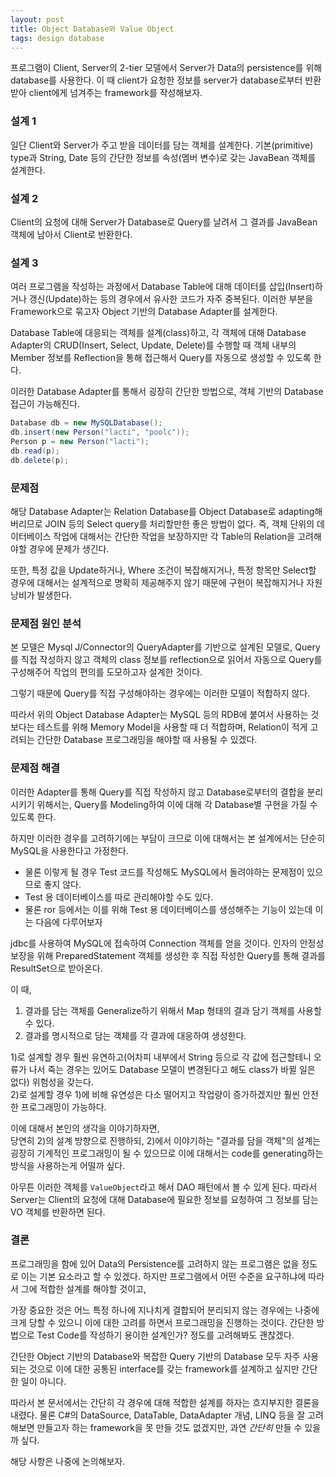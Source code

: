 ```yaml
---
layout: post
title: Object Database와 Value Object
tags: design database
---
```


프로그램이 Client, Server의 2-tier 모델에서 Server가 Data의 persistence를 위해 database를 사용한다. 이 때 client가 요청한 정보를 server가 database로부터 반환받아 client에게 넘겨주는 framework를 작성해보자.

### 설계 1 ###

일단 Client와 Server가 주고 받을 데이터를 담는 객체를 설계한다.
기본(primitive) type과 String, Date 등의 간단한 정보를 속성(멤버 변수)로 갖는 JavaBean 객체를 설계한다.

### 설계 2 ###

Client의 요청에 대해 Server가 Database로 Query를 날려서 그 결과를 JavaBean 객체에 남아서 Client로 반환한다.

### 설계 3 ###

여러 프로그램을 작성하는 과정에서 Database Table에 대해 데이터를 삽입(Insert)하거나 갱신(Update)하는 등의 경우에서 유사한 코드가 자주 중복된다. 이러한 부분을 Framework으로 묶고자 Object 기반의 Database Adapter를 설계한다.

Database Table에 대응되는 객체를 설계(class)하고,
각 객체에 대해 Database Adapter의 CRUD(Insert, Select, Update, Delete)를 수행할 때 객체 내부의 Member 정보를 Reflection을 통해 접근해서 Query를 자동으로 생성할 수 있도록 한다.

이러한 Database Adapter를 통해서 굉장히 간단한 방법으로, 객체 기반의 Database 접근이 가능해진다.

```java
Database db = new MySQLDatabase();
db.insert(new Person("lacti", "poolc"));
Person p = new Person("lacti");
db.read(p);
db.delete(p);
```

### 문제점 ###

해당 Database Adapter는 Relation Database를 Object Database로 adapting해버리므로 JOIN 등의 Select query를 처리할만한 좋은 방법이 없다. 즉, 객체 단위의 데이터베이스 작업에 대해서는 간단한 작업을 보장하지만 각 Table의 Relation을 고려해야할 경우에 문제가 생긴다.

또한, 특정 값을 Update하거나, Where 조건이 복잡해지거나, 특정 항목만 Select할 경우에 대해서는 설계적으로 명확히 제공해주지 않기 때문에 구현이 복잡해지거나 자원 낭비가 발생한다.

### 문제점 원인 분석 ###

본 모델은 Mysql J/Connector의 QueryAdapter를 기반으로 설계된 모델로, Query를 직접 작성하지 않고 객체의 class 정보를 reflection으로 읽어서 자동으로 Query를 구성해주어 작업의 편의를 도모하고자 설계한 것이다.

그렇기 때문에 Query를 직접 구성해야하는 경우에는 이러한 모델이 적합하지 않다.

따라서 위의 Object Database Adapter는 MySQL 등의 RDB에 붙여서 사용하는 것보다는 테스트를 위해 Memory Model을 사용할 때 더 적합하며, Relation이 적게 고려되는 간단한 Database 프로그래밍을 해야할 때 사용될 수 있겠다.

### 문제점 해결 ###

이러한 Adapter를 통해 Query를 직접 작성하지 않고 Database로부터의 결합을 분리시키기 위해서는, Query를 Modeling하여 이에 대해 각 Database별 구현을 가질 수 있도록 한다.

하지만 이러한 경우를 고려하기에는 부담이 크므로 이에 대해서는 본 설계에서는 단순히 MySQL을 사용한다고 가정한다.

* 물론 이렇게 될 경우 Test 코드를 작성해도 MySQL에서 돌려야하는 문제점이 있으므로 좋지 않다.
* Test 용 데이터베이스를 따로 관리해야할 수도 있다.
* 물론 ror 등에서는 이를 위해 Test 용 데이터베이스를 생성해주는 기능이 있는데 이는 다음에 다루어보자

jdbc를 사용하여 MySQL에 접속하여 Connection 객체를 얻을 것이다.
인자의 안정성 보장을 위해 PreparedStatement 객체를 생성한 후 직접 작성한 Query를 통해 결과를 ResultSet으로 받아온다.

이 때,

1. 결과를 담는 객체를 Generalize하기 위해서 Map 형태의 결과 담기 객체를 사용할 수 있다.
2. 결과를 명시적으로 담는 객체를 각 결과에 대응하여 생성한다.

1)로 설계할 경우 훨씬 유연하고(어차피 내부에서 String 등으로 각 값에 접근할테니 오류가 나서 죽는 경우는 있어도 Database 모델이 변경된다고 해도 class가 바뀔 일은 없다) 위험성을 갖는다.  
2)로 설계할 경우 1)에 비해 유연성은 다소 떨어지고 작업량이 증가하겠지만 훨씬 안전한 프로그래밍이 가능하다.

이에 대해서 본인의 생각을 이야기하자면,  
당연히 2)의 설계 방향으로 진행하되, 2)에서 이야기하는 "결과를 담을 객체"의 설계는 굉장히 기계적인 프로그래밍이 될 수 있으므로 이에 대해서는 code를 generating하는 방식을 사용하는게 어떨까 싶다.

아무튼 이러한 객체를 `ValueObject`라고 해서 DAO 패턴에서 볼 수 있게 된다. 따라서 Server는 Client의 요청에 대해 Database에 필요한 정보를 요청하여 그 정보를 담는 VO 객체를 반환하면 된다.

### 결론 ###

프로그래밍을 함에 있어 Data의 Persistence를 고려하지 않는 프로그램은 없을 정도로 이는 기본 요소라고 할 수 있겠다. 하지만 프로그램에서 어떤 수준을 요구하냐에 따라서 그에 적합한 설계를 해야할 것이고,

가장 중요한 것은 어느 특정 하나에 지나치게 결합되어 분리되지 않는 경우에는 나중에 크게 당할 수 있으니 이에 대한 고려를 하면서 프로그래밍을 진행하는 것이다. 간단한 방법으로 Test Code를 작성하기 용이한 설계인가? 정도를 고려해봐도 괜찮겠다.

간단한 Object 기반의 Database와 복잡한 Query 기반의 Database 모두 자주 사용되는 것으로 이에 대한 공통된 interface를 갖는 framework를 설계하고 싶지만 간단한 일이 아니다.

따라서 본 문서에서는 간단히 각 경우에 대해 적합한 설계를 하자는 흐지부지한 결론을 내렸다. 물론 C#의 DataSource, DataTable, DataAdapter 개념, LINQ 등을 잘 고려해보면 만들고자 하는 framework을 못 만들 것도 없겠지만, 과연 *간단히* 만들 수 있을까 싶다.

해당 사항은 나중에 논의해보자.